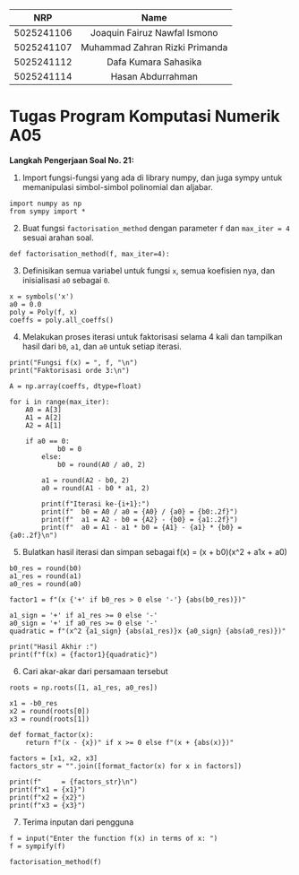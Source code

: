 |	NRP 	|  	Name  	|
| :--------: | :------------: |
| 5025241106 | Joaquin Fairuz Nawfal Ismono |
| 5025241107 | Muhammad Zahran Rizki Primanda |
| 5025241112 | Dafa Kumara Sahasika |
| 5025241114 | Hasan Abdurrahman |

# Tugas Program Komputasi Numerik A05

**Langkah Pengerjaan Soal No. 21:**

1. Import fungsi-fungsi yang ada di library numpy, dan juga sympy untuk memanipulasi simbol-simbol polinomial dan aljabar.

```
import numpy as np
from sympy import *
```
2. Buat fungsi `factorisation_method` dengan parameter `f` dan `max_iter = 4` sesuai arahan soal.

```
def factorisation_method(f, max_iter=4):
```

3. Definisikan semua variabel untuk fungsi `x`, semua koefisien nya, dan inisialisasi `a0` sebagai `0`.

```
x = symbols('x')
a0 = 0.0
poly = Poly(f, x)
coeffs = poly.all_coeffs()
```

4. Melakukan proses iterasi untuk faktorisasi selama 4 kali dan tampilkan hasil dari `b0`, `a1`, dan `a0` untuk setiap iterasi.

```
print("Fungsi f(x) = ", f, "\n")
print("Faktorisasi orde 3:\n")

A = np.array(coeffs, dtype=float)

for i in range(max_iter):
    A0 = A[3]
    A1 = A[2]
    A2 = A[1]

    if a0 == 0:
            b0 = 0
        else:
            b0 = round(A0 / a0, 2)

        a1 = round(A2 - b0, 2)
        a0 = round(A1 - b0 * a1, 2)

        print(f"Iterasi ke-{i+1}:")
        print(f"  b0 = A0 / a0 = {A0} / {a0} = {b0:.2f}")
        print(f"  a1 = A2 - b0 = {A2} - {b0} = {a1:.2f}")
        print(f"  a0 = A1 - a1 * b0 = {A1} - {a1} * {b0} = {a0:.2f}\n")
```

5. Bulatkan hasil iterasi dan simpan sebagai f(x) = (x + b0)(x^2 + a1x + a0)
```
b0_res = round(b0)
a1_res = round(a1)
a0_res = round(a0)

factor1 = f"(x {'+' if b0_res > 0 else '-'} {abs(b0_res)})"

a1_sign = '+' if a1_res >= 0 else '-'
a0_sign = '+' if a0_res >= 0 else '-'
quadratic = f"(x^2 {a1_sign} {abs(a1_res)}x {a0_sign} {abs(a0_res)})"

print("Hasil Akhir :") 
print(f"f(x) = {factor1}{quadratic}")
```

6. Cari akar-akar dari persamaan tersebut
```
roots = np.roots([1, a1_res, a0_res])

x1 = -b0_res
x2 = round(roots[0])
x3 = round(roots[1])

def format_factor(x):
    return f"(x - {x})" if x >= 0 else f"(x + {abs(x)})"

factors = [x1, x2, x3]
factors_str = "".join([format_factor(x) for x in factors])

print(f"     = {factors_str}\n")
print(f"x1 = {x1}")
print(f"x2 = {x2}")
print(f"x3 = {x3}")
```

7. Terima inputan dari pengguna
```
f = input("Enter the function f(x) in terms of x: ")
f = sympify(f)

factorisation_method(f)
```

